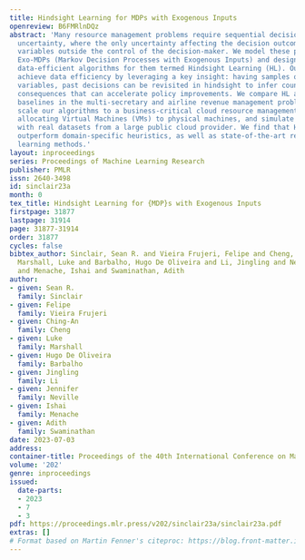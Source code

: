 ```yaml
---
title: Hindsight Learning for MDPs with Exogenous Inputs
openreview: B6FMRlnDQz
abstract: 'Many resource management problems require sequential decision-making under
  uncertainty, where the only uncertainty affecting the decision outcomes are exogenous
  variables outside the control of the decision-maker. We model these problems as
  Exo-MDPs (Markov Decision Processes with Exogenous Inputs) and design a class of
  data-efficient algorithms for them termed Hindsight Learning (HL). Our HL algorithms
  achieve data efficiency by leveraging a key insight: having samples of the exogenous
  variables, past decisions can be revisited in hindsight to infer counterfactual
  consequences that can accelerate policy improvements. We compare HL against classic
  baselines in the multi-secretary and airline revenue management problems. We also
  scale our algorithms to a business-critical cloud resource management problem –
  allocating Virtual Machines (VMs) to physical machines, and simulate their performance
  with real datasets from a large public cloud provider. We find that HL algorithms
  outperform domain-specific heuristics, as well as state-of-the-art reinforcement
  learning methods.'
layout: inproceedings
series: Proceedings of Machine Learning Research
publisher: PMLR
issn: 2640-3498
id: sinclair23a
month: 0
tex_title: Hindsight Learning for {MDP}s with Exogenous Inputs
firstpage: 31877
lastpage: 31914
page: 31877-31914
order: 31877
cycles: false
bibtex_author: Sinclair, Sean R. and Vieira Frujeri, Felipe and Cheng, Ching-An and
  Marshall, Luke and Barbalho, Hugo De Oliveira and Li, Jingling and Neville, Jennifer
  and Menache, Ishai and Swaminathan, Adith
author:
- given: Sean R.
  family: Sinclair
- given: Felipe
  family: Vieira Frujeri
- given: Ching-An
  family: Cheng
- given: Luke
  family: Marshall
- given: Hugo De Oliveira
  family: Barbalho
- given: Jingling
  family: Li
- given: Jennifer
  family: Neville
- given: Ishai
  family: Menache
- given: Adith
  family: Swaminathan
date: 2023-07-03
address: 
container-title: Proceedings of the 40th International Conference on Machine Learning
volume: '202'
genre: inproceedings
issued:
  date-parts:
  - 2023
  - 7
  - 3
pdf: https://proceedings.mlr.press/v202/sinclair23a/sinclair23a.pdf
extras: []
# Format based on Martin Fenner's citeproc: https://blog.front-matter.io/posts/citeproc-yaml-for-bibliographies/
---
```

